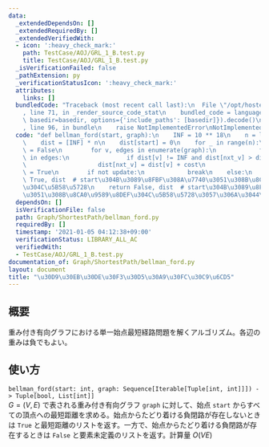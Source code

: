 ```yaml
---
data:
  _extendedDependsOn: []
  _extendedRequiredBy: []
  _extendedVerifiedWith:
  - icon: ':heavy_check_mark:'
    path: TestCase/AOJ/GRL_1_B.test.py
    title: TestCase/AOJ/GRL_1_B.test.py
  _isVerificationFailed: false
  _pathExtension: py
  _verificationStatusIcon: ':heavy_check_mark:'
  attributes:
    links: []
  bundledCode: "Traceback (most recent call last):\n  File \"/opt/hostedtoolcache/Python/3.10.1/x64/lib/python3.10/site-packages/onlinejudge_verify/documentation/build.py\"\
    , line 71, in _render_source_code_stat\n    bundled_code = language.bundle(stat.path,\
    \ basedir=basedir, options={'include_paths': [basedir]}).decode()\n  File \"/opt/hostedtoolcache/Python/3.10.1/x64/lib/python3.10/site-packages/onlinejudge_verify/languages/python.py\"\
    , line 96, in bundle\n    raise NotImplementedError\nNotImplementedError\n"
  code: "def bellman_ford(start, graph):\n    INF = 10 ** 18\n    n = len(graph)\n\
    \    dist = [INF] * n\n    dist[start] = 0\n    for _ in range(n):\n        update\
    \ = False\n        for v, edges in enumerate(graph):\n            for nxt_v, cost\
    \ in edges:\n                if dist[v] != INF and dist[nxt_v] > dist[v] + cost:\n\
    \                    dist[nxt_v] = dist[v] + cost\n                    update\
    \ = True\n        if not update:\n            break\n    else:\n        return\
    \ True, dist  # start\u304B\u3089\u8FBF\u308A\u7740\u3051\u308B\u8CA0\u9589\u8DEF\
    \u304C\u5B58\u5728\n    return False, dist  # start\u304B\u3089\u8FBF\u308A\u7740\
    \u3051\u308B\u8CA0\u9589\u8DEF\u304C\u5B58\u5728\u3057\u306A\u3044\n"
  dependsOn: []
  isVerificationFile: false
  path: Graph/ShortestPath/bellman_ford.py
  requiredBy: []
  timestamp: '2021-01-05 04:12:38+09:00'
  verificationStatus: LIBRARY_ALL_AC
  verifiedWith:
  - TestCase/AOJ/GRL_1_B.test.py
documentation_of: Graph/ShortestPath/bellman_ford.py
layout: document
title: "\u30D9\u30EB\u30DE\u30F3\u30D5\u30A9\u30FC\u30C9\u6CD5"
---
```

## 概要
重み付き有向グラフにおける単一始点最短経路問題を解くアルゴリズム。各辺の重みは負でもよい。

## 使い方
`bellman_ford(start: int, graph: Sequence[Iterable[Tuple[int, int]]]) -> Tuple[bool, List[int]]`  
$G = (V, E)$ で表される重み付き有向グラフ `graph` に対して、始点 `start` からすべての頂点への最短距離を求める。始点からたどり着ける負閉路が存在しないときは `True` と最短距離のリストを返す。一方で、始点からたどり着ける負閉路が存在するときは `False` と要素未定義のリストを返す。計算量 $O(VE)$
